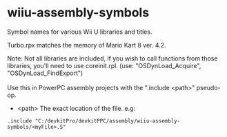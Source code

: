# wiiu-assembly-symbols
Symbol names for various Wii U libraries and titles.

Turbo.rpx matches the memory of Mario Kart 8 ver. 4.2.

Note: Not all libraries are included, if you wish to call functions from those libraries, you'll need to use coreinit.rpl. (use: "OSDynLoad_Acquire", "OSDynLoad_FindExport")
<br><br>
 Use this in PowerPC assembly projects with the ".include &lt;path&gt;" pseudo-op.
 
- &lt;path&gt;
 The exact location of the file. e.g:<br>
 ```
 .include "C:/devkitPro/devkitPPC/assembly/wiiu-assembly-symbols/<myFile>.S"
 ```
